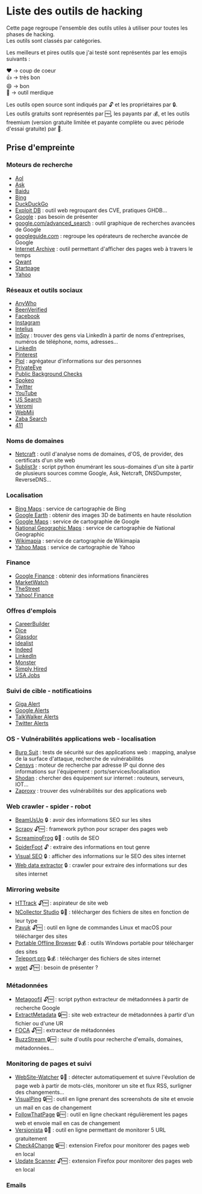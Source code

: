 # Liste des outils de hacking

Cette page regroupe l'ensemble des outils utiles à utiliser pour toutes les phases de hacking.  
Les outils sont classés par catégories.

Les meilleurs et pires outils que j'ai testé sont représentés par les emojis suivants :

:heart: -> coup de coeur  
:thumbsup: -> très bon  
:smile: -> bon  
:poop: -> outil merdique  

Les outils open source sont indiqués par :unlock: et les propriétaires par :lock:.  
Les outils gratuits sont représentés par :free:, les payants par :moneybag:, et les outils freemium (version gratuite limitée et payante complète ou avec période d'essai gratuite) par :money_with_wings:.

## Prise d'empreinte

### Moteurs de recherche

* [Aol](https://search.aol.co.uk)
* [Ask](https://uk.ask.com)
* [Baidu](http://www.baidu.com)
* [Bing](https://www.bing.com)
* [DuckDuckGo](https://duckduckgo.com)
* [Exploit DB](https://www.exploit-db.com) : outil web regroupant des CVE, pratiques GHDB...
* [Google](https://www.google.com) : pas besoin de présenter
* [google.com/advanced_search](https://www.google.com/advanced_search) : outil graphique de recherches avancées de Google
* [googleguide.com](http://googleguide.com) : regroupe les opérateurs de recherche avancée de Google
* [Internet Archive](https://archive.org) : outil permettant d'afficher des pages web à travers le temps
* [Qwant](https://qwant.com)
* [Startpage](https://www.startpage.com)
* [Yahoo](https://fr.yahoo.com)

### Réseaux et outils sociaux

* [AnyWho](https://www.anywho.com)
* [BeenVerified](https://www.beenverified.com)
* [Facebook](https://www.facebook.com)
* [Instagram](https://www.instagram.com)
* [Intelius](https://www.intelius.com)
* [InSpy](https://github.com/leapsecurity/InSpy) : trouver des gens via LinkedIn à partir de noms d'entreprises, numéros de téléphone, noms, adresses...
* [LinkedIn](https://www.linkedin.com)
* [Pinterest](https://www.pinterest.com)
* [Pipl](https://pipl.com) : agrégateur d'informations sur des personnes
* [PrivateEye](http://www.privateeye.com)
* [Public Background Checks](http://www.publicbackgroundchecks.com)
* [Spokeo](https://www.spokeo.com)
* [Twitter](https://twitter.com)
* [YouTube](https://www.youtube.com)
* [US Search](https://ussearch.com)
* [Veromi](http://www.veromi.net)
* [WebMii](http://webmii.com)
* [Zaba Search](http://www.zabasearch.com)
* [411](http://www.411.com)

### Noms de domaines

* [Netcraft](https://www.netcraft.com) : outil d'analyse noms de domaines, d'OS, de provider, des certificats d'un site web
* [Sublist3r](https://github.com/aboul3la/Sublist3r) : script python énumérant les sous-domaines d'un site à partir de plusieurs sources comme Google, Ask, Netcraft, DNSDumpster, ReverseDNS...

### Localisation

* [Bing Maps](https://www.bing.com/maps) : service de cartographie de Bing
* [Google Earth](https://earth.google.com) : obtenir des images 3D de batiments en haute résolution
* [Google Maps](https://maps.google.com) : service de cartographie de Google
* [National Geographic Maps](http://maps.nationalgeographic.com) : service de cartographie de National Geographic
* [Wikimapia](http://www.wikimapia.org) : service de cartographie de Wikimapia
* [Yahoo Maps](https://maps.yahoo.com) : service de cartographie de Yahoo

### Finance

* [Google Finance](https://google.com/finance) : obtenir des informations financières
* [MarketWatch](https://wwww.marketwatch.com)
* [TheStreet](https://www.thestreet.com)
* [Yahoo! Finance](https://finance.yahoo.com)

### Offres d'emplois

* [CareerBuilder](https://wwww.careerbuilder.com)
* [Dice](https://wwww.dice.com)
* [Glassdor](https://wwww.glassdor.com)
* [Idealist](https://wwww.idealist.org)
* [Indeed](https://wwww.indeed.com)
* [LinkedIn](https://wwww.linkedin.com)
* [Monster](https://wwww.monster.com)
* [Simply Hired](https://wwww.simplyhired.com)
* [USA Jobs](https://wwww.usajobs.gov)

### Suivi de cible - notificatioins

* [Giga Alert](https://www.gigaalert.com) 
* [Google Alerts](https://www.google.com/alerts)
* [TalkWalker Alerts](https://wwww.talkwalker.com)
* [Twitter Alerts](https://twitter.com/alerts)

### OS - Vulnérabilités applications web - localisation

* [Burp Suit](https://portswigger.net) : tests de sécurité sur des applications web : mapping, analyse de la surface d'attaque, recherche de vulnérabilités
* [Censys](https://censys.io) : moteur de recherche par adresse IP qui donne des informations sur l'équipement : ports/services/localisation
* [Shodan](https://www.shodan.com) : chercher des équipement sur internet : routeurs, serveurs, IOT...  
* [Zaproxy](https://www.zaproxy.org/) : trouver des vulnérabilités sur des applications web

### Web crawler - spider - robot

* [BeamUsUp](https://beamusup.com) :lock: : avoir des informations SEO sur les sites
* [Scrapy](https://scrapy.org) :unlock::free: : framework python pour scraper des pages web
* [ScreamingFrog](https://www.screamingfrog.co.uk) :lock::money_with_wings: : outils de SEO
* [SpiderFoot](https://www.spiderfoot.net) :unlock: : extraire des informations en tout genre
* [Visual SEO](https://visual-seo.com) :lock: : afficher des informations sur le SEO des sites internet
* [Web data extractor](http://www.webextractor.com) :lock: : crawler pour extraire des informations sur des sites internet

### Mirroring website

* [HTTrack](https://www.httrack.com) :unlock::free: : aspirateur de site web
* [NCollector Studio](http://www.calluna-software.com) :lock::money_with_wings: : télécharger des fichiers de sites en fonction de leur type
* [Pavuk](http://www.pavuk.org) :unlock::free: : outil en ligne de commandes Linux et macOS pour télécharger des sites
* [Portable Offline Browser](https://metaproducts.com) :lock::moneybag: : outils Windows portable pour télécharger des sites
* [Teleport pro](http://www.tenmax.com/home.htm) :lock::moneybag: : télécharger des fichiers de sites internet
* [wget](gnu.org) :unlock::free: : besoin de présenter ?

### Métadonnées

* [Metagoofil](https://code.google.com/archive/p/metagoofil) :unlock::free: : script python extracteur de métadonnées à partir de recherche Google
* [ExtractMetadata](https://www.extractmetadata.com) :lock::free: : site web extracteur de métadonnées à partir d'un fichier ou d'une UR
* [FOCA](https://github.com/ElevenPaths/FOCA) :unlock::free: : extracteur de métadonnées
* [BuzzStream ](http://tools.buzzstream.com/link-building) :lock::free: : suite d'outils pour recherche d'emails, domaines, métadonnées...

### Monitoring de pages et suivi

* [WebSite-Watcher](http://aignes.com) :lock::money_with_wings: : détecter automatiquement et suivre l'évolution de page web à partir de mots-clés, monitorer un site et flux RSS, surligner des changements...
* [VisualPing](https://visualping.io) :lock::free: : outil en ligne prenant des screenshots de site et envoie un mail en cas de changement
* [FollowThatPage](https://www.followthatpage.com) :lock::free: : outil en ligne checkant régulièrement les pages web et envoie mail en cas de changement
* [Versionista](https://versionista.com) :lock::money_with_wings: : outil en ligne permettant de monitorer 5 URL gratuitement
* [Check4Change](https://addons.mozilla.org/en-US/firefox/addon/check4change) :lock::free: : extension Firefox pour monitorer des pages web en local
* [Update Scanner](https://addons.mozilla.org/fr/firefox/addon/update-scanner) :unlock::free: : extension Firefox pour monitorer des pages web en local

### Emails

<!--
* []() :::: :
-->